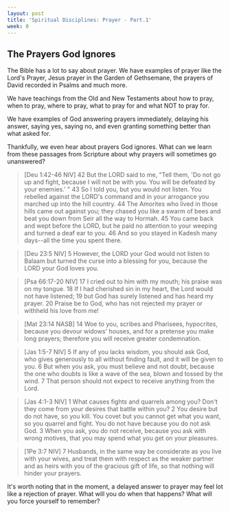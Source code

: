 ```yaml
---
layout: post
title: 'Spiritual Disciplines: Prayer - Part.1'
week: 0
---
```

## The Prayers God Ignores
 
The Bible has a lot to say about prayer. We have examples of prayer like the Lord's Prayer, Jesus prayer in the Garden of Gethsemane, the prayers of David recorded in Psalms and much more.

We have teachings from the Old and New Testaments about how to pray, when to pray, where to pray, what to pray for and what NOT to pray for.

We have examples of God answering prayers immediately, delaying his answer, saying yes, saying no, and even granting something better than what asked for.

Thankfully, we even hear about prayers God ignores. What can we learn from these passages from Scripture about why prayers will sometimes go unanswered?
> [Deu 1:42-46 NIV] 42 But the LORD said to me, "Tell them, 'Do not go up and fight, because I will not be with you. You will be defeated by your enemies.' " 43 So I told you, but you would not listen. You rebelled against the LORD's command and in your arrogance you marched up into the hill country. 44 The Amorites who lived in those hills came out against you; they chased you like a swarm of bees and beat you down from Seir all the way to Hormah. 45 You came back and wept before the LORD, but he paid no attention to your weeping and turned a deaf ear to you. 46 And so you stayed in Kadesh many days--all the time you spent there.

> [Deu 23:5 NIV] 5 However, the LORD your God would not listen to Balaam but turned the curse into a blessing for you, because the LORD your God loves you.

> [Psa 66:17-20 NIV] 17 I cried out to him with my mouth; his praise was on my tongue. 18 If I had cherished sin in my heart, the Lord would not have listened; 19 but God has surely listened and has heard my prayer. 20 Praise be to God, who has not rejected my prayer or withheld his love from me!

> [Mat 23:14 NASB] 14 Woe to you, scribes and Pharisees, hypocrites, because you devour widows' houses, and for a pretense you make long prayers; therefore you will receive greater condemnation.

> [Jas 1:5-7 NIV] 5 If any of you lacks wisdom, you should ask God, who gives generously to all without finding fault, and it will be given to you. 6 But when you ask, you must believe and not doubt, because the one who doubts is like a wave of the sea, blown and tossed by the wind. 7 That person should not expect to receive anything from the Lord.

> [Jas 4:1-3 NIV] 1 What causes fights and quarrels among you? Don't they come from your desires that battle within you? 2 You desire but do not have, so you kill. You covet but you cannot get what you want, so you quarrel and fight. You do not have because you do not ask God. 3 When you ask, you do not receive, because you ask with wrong motives, that you may spend what you get on your pleasures.

> [1Pe 3:7 NIV] 7 Husbands, in the same way be considerate as you live with your wives, and treat them with respect as the weaker partner and as heirs with you of the gracious gift of life, so that nothing will hinder your prayers.

It's worth noting that in the moment, a delayed answer to prayer may feel lot like a rejection of prayer. What will you do when that happens? What will you force yourself to remember?
